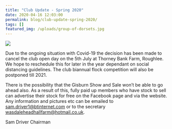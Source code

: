 ```yaml
---
title: "Club Update - Spring 2020"
date: 2020-04-16 12:03:00
permalink: blog/club-update-spring-2020/
tags: []
featured_img: /uploads/group-of-dorsets.jpg
---
```


![](/uploads/group-of-dorsets.jpg)

Due to the ongoing situation with Covid-19 the decision has been made to cancel the club open day on the 5th July at Thorney Bank Farm, Roughlee. We hope to reschedule this for later in the year dependant on social distancing guidelines. The club biannual flock competition will also be postponed till 2021.

There is the possibility that the Gisburn Show and Sale won’t be able to go ahead also. As a result of this, fully paid up members who have stock to sell can advertise their stock for free on the Facebook page and via the website. Any information and pictures etc can be emailed to sam.driver1@btinternet.com or to the secretary wasdaleheadhallfarm@hotmail.co.uk.

Sam Driver
Chairman

